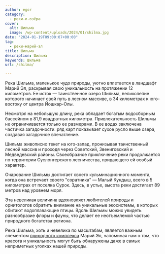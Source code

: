 ```yaml
---
author: egor
category:
  - реки-и-озёра
cover:
  alt: Шильма
  image: /wp-content/uploads/2024/01/shilma.jpg
date: "2024-01-19T09:00:07+00:00"
tag:
  - реки-марий-эл
title: Шильма
description: Шильма
keywords: Шильма
url: /shilma/

---
```

Река Шильма, маленькое чудо природы, уютно вплетается в ландшафт Марий Эл, раскрывая свою уникальность на протяжении 12 километров. Ее исток — таинственное озеро Шильма, великолепие которого начинает свой путь в лесном массиве, в 34 километрах к юго-востоку от центра Йошкар-Олы.

Несмотря на небольшую длину, река обладает богатым водосборным бассейном в 81,9 квадратных километра. Привлекательность Шильмы не ограничивается только ее размерами. В ее водах заключена частичка загадочности: ряд карт показывает сухое русло выше озера, создавая загадочное впечатление.

Шильма живописно текет на юго-запад, пронизывая таинственный лесной массив и проходя через Советский, Звениговский и Медведевский районы. Своеобразное приключение реки продолжается по территории Суслонгерского лесничества, придающего ей особый характер.

Очарование Шильмы достигает своего кульминационного момента, когда она встречает своего "соратника" — Малый Кундыш, всего в 5 километрах от поселка Сурок. Здесь, в устье, высота реки достигает 89 метров над уровнем моря.

Эта невеликая величина вдохновляет любителей природы и орнитологов обратить внимание на уникальные экосистемы, в которых обитают водоплавающие птицы. Вдоль Шильмы можно увидеть разнообразие флоры и фауны, что делает ее неотъемлемой частью природного богатства региона.

Река Шильма, хоть и невелика по масштабам, является важным элементом [природного комплекса](/pamyatnik-prirody-respublikanskogo-znacheniya-karman-kuryk/) Марий Эл, напоминая нам о том, что красота и уникальность могут быть обнаружены даже в самых неприметных уголках нашей природы.
